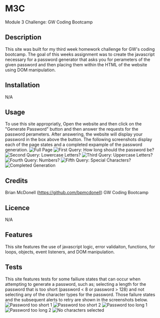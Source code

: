 # M3C
Module 3 Challenge: GW Coding Bootcamp

## Description
This site was built for my third week homework challenge for GW's coding bootcamp. The goal of this weeks assignment was to create the javascript necessary for a password generator that asks you for perameters of the given password and then placing them within the HTML of the website using DOM manipulation. 

## Installation
N/A

## Usage
To use this site appropriatly, Open the website and then click on the "Generate Password" button and then answer the requests for the password perameters. After answering, the website will display your password in the box above the button.
The following screenshots display each of the page states and a completed expample of the password generation.
![Full Page](assets/images/fullpage1.PNG)
![First Query: How long should the password be?](assets/images/pageA1.PNG)
![Second Query: Lowercase Letters?](assets/images/pageA2.PNG)
![Third Query: Uppercase Letters?](assets/images/pageA3.PNG)
![Fourth Query: Numbers?](assets/images/pageA4.PNG)
![Fifth Query: Special Characters?](assets/images/pageA5.PNG)
![Completed Generation](assets/images/pageComp.PNG)

## Credits
Brian McDonell (https://github.com/bpmcdonell)
GW Coding Bootcamp

## Licence
N/A

## Features
This site features the use of javascript logic, error validaiton, functions, for loops, objects, event listeners, and DOM manipulation. 

## Tests
This site features tests for some failiure states that can occur when attempting to generate a password, such as; selecting a length for the password that is too short (password < 8 or password > 128) and not selecting any of the character types for the password. Those failure states and the subsequent alerts to retry are shown in the screenshots below. 
![Password too short 1](assets/images/pageE1.PNG)
![Password too short 2](assets/images/pageE2.PNG)
![Password too long 1](assets/images/pageE3.PNG)
![Password too long 2](assets/images/pageE4.PNG)
![No characters selected](assets/images/pageE5.PNG)
